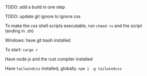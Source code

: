 TODO: add a build in one step

TODO: update git ignore to ignore css

To make the css shell scripts executable, run `chmod +x` and the script (ending in .sh)

Windows: have git bash installed

To start: `cargo r`

Have node js and the rust compiler installed

Have `tailwindcss` installed, globally. `npm i -g tailwindcss`
